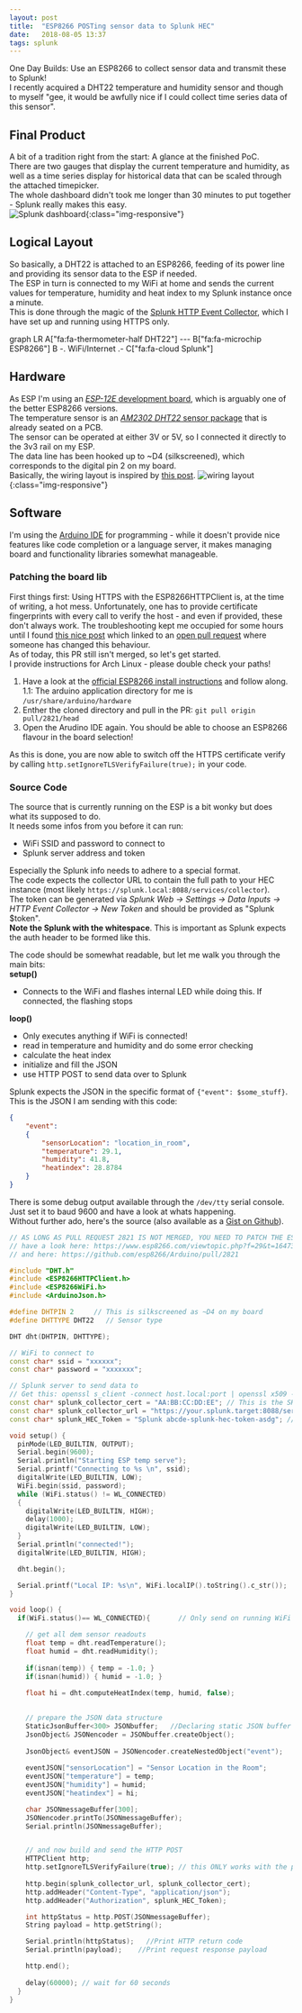 ```yaml
---
layout: post
title:  "ESP8266 POSTing sensor data to Splunk HEC"
date:   2018-08-05 13:37
tags: splunk
---
```

One Day Builds: Use an ESP8266 to collect sensor data and transmit these to Splunk!  
I recently acquired a DHT22 temperature and humidity sensor and though to myself "gee, it would be awfully nice if I could collect time series data of this sensor".  

<!--more-->

## Final Product
A bit of a tradition right from the start: A glance at the finished PoC.  
There are two gauges that display the current temperature and humidity, as well as a time series display for historical data that can be scaled through the attached timepicker.  
The whole dashboard didn't took me longer than 30 minutes to put together - Splunk really makes this easy.  
![Splunk dashboard](https://i.imgur.com/LcbQapY.png){:class="img-responsive"}

## Logical Layout
So basically, a DHT22 is attached to an ESP8266, feeding of its power line and providing its sensor data to the ESP if needed.  
The ESP in turn is connected to my WiFi at home and sends the current values for temperature, humidity and heat index to my Splunk instance once a minute.  
This is done through the magic of the [Splunk HTTP Event Collector](http://docs.splunk.com/Documentation/Splunk/latest/Data/UsetheHTTPEventCollector), which I have set up and running using HTTPS only.

<div class="mermaid">
graph LR
    A["fa:fa-thermometer-half DHT22"] --- B["fa:fa-microchip ESP8266"]
    B -. WiFi/Internet .- C["fa:fa-cloud Splunk"]
</div>

## Hardware
As ESP I'm using an [*ESP-12E* development board](https://aliexpress.com/item/Free-shipping-NodeMCU-development-board-for-ESP-12E-from-ESP8266-esp-12E-Lua-IoT-programable-wifi/32357301146.html), which is arguably one of the better ESP8266 versions.  
The temperature sensor is an [*AM2302 DHT22* sensor package](https://eu.banggood.com/Wholesale-Warehouse-AM2302-DHT22-Temperature-And-Humidity-Sensor-Module-For-Arduino-SCM-wp-Eu-937403.html) that is already seated on a PCB.  
The sensor can be operated at either 3V or 5V, so I connected it directly to the 3v3 rail on my ESP.  
The data line has been hooked up to ~D4 (silkscreened), which corresponds to the digital pin 2 on my board.  
Basically, the wiring layout is inspired by [this post](https://www.losant.com/blog/getting-started-with-the-esp8266-and-dht22-sensor).
![wiring layout](https://i.imgur.com/dLHy5zl.jpg){:class="img-responsive"}

## Software
I'm using the [Arduino IDE](https://www.arduino.cc/en/Main/Software) for programming - while it doesn't provide nice features like code completion or a language server, it makes managing board and functionality libraries somewhat manageable.  

### Patching the board lib
First things first: Using HTTPS with the ESP8266HTTPClient is, at the time of writing, a hot mess. Unfortunately, one has to provide certificate fingerprints with every call to verify the host - and even if provided, these don't always work. The troubleshooting kept me occupied for some hours until I found [this nice post](https://www.esp8266.com/viewtopic.php?f=29&t=16473) which linked to an [open pull request](https://github.com/esp8266/Arduino/pull/2821) where someone has changed this behaviour.  
As of today, this PR still isn't merged, so let's get started.  
I provide instructions for Arch Linux - please double check your paths!  

1. Have a look at the [official ESP8266 install instructions](https://github.com/esp8266/Arduino#using-git-version) and follow along.  
    1.1: The arduino application directory for me is `/usr/share/arduino/hardware`
2. Enther the cloned directory and pull in the PR: `git pull origin pull/2821/head`
3. Open the Arudino IDE again. You should be able to choose an ESP8266 flavour in the board selection!

As this is done, you are now able to switch off the HTTPS certificate verify by calling `http.setIgnoreTLSVerifyFailure(true);` in your code.

### Source Code
The source that is currently running on the ESP is a bit wonky but does what its supposed to do.  
It needs some infos from you before it can run:
- WiFi SSID and password to connect to
- Splunk server address and token

Especially the Splunk info needs to adhere to a special format.  
The code expects the collector URL to contain the full path to your HEC instance (most likely `https://splunk.local:8088/services/collector`).  
The token can be generated via *Splunk Web -> Settings -> Data Inputs -> HTTP Event Collector -> New Token* and should be provided as "Splunk $token".  
**Note the Splunk with the whitespace**. This is important as Splunk expects the auth header to be formed like this.  

The code should be somewhat readable, but let me walk you through the main bits:  
**setup()**
- Connects to the WiFi and flashes internal LED while doing this. If connected, the flashing stops

**loop()**
- Only executes anything if WiFi is connected!
- read in temperature and humidity and do some error checking
- calculate the heat index
- initialize and fill the JSON 
- use HTTP POST to send data over to Splunk

Splunk expects the JSON in the specific format of `{"event": $some_stuff}`.  
This is the JSON I am sending with this code:
```json
{
    "event":
    {
        "sensorLocation": "location_in_room",
        "temperature": 29.1,
        "humidity": 41.8,
        "heatindex": 28.8784
    }
}
```

There is some debug output available through the `/dev/tty` serial console.  
Just set it to baud 9600 and have a look at whats happening.  
Without further ado, here's the source (also available as a [Gist on Github](https://gist.github.com/Maddosaurus/228ae0e3006223562a93eca18a64e2d9)).

```cpp
// AS LONG AS PULL REQUEST 2821 IS NOT MERGED, YOU NEED TO PATCH THE ESP8266 BOARD LIB!
// have a look here: https://www.esp8266.com/viewtopic.php?f=29&t=16473
// and here: https://github.com/esp8266/Arduino/pull/2821

#include "DHT.h"
#include <ESP8266HTTPClient.h>
#include <ESP8266WiFi.h>
#include <ArduinoJson.h>

#define DHTPIN 2     // This is silkscreened as ~D4 on my board
#define DHTTYPE DHT22   // Sensor type

DHT dht(DHTPIN, DHTTYPE);

// WiFi to connect to
const char* ssid = "xxxxxx";
const char* password = "xxxxxxx";

// Splunk server to send data to
// Get this: openssl s_client -connect host.local:port | openssl x509 -fingerprint -noout
const char* splunk_collector_cert = "AA:BB:CC:DD:EE"; // This is the SHA-1 hash of the cert
const char* splunk_collector_url = "https://your.splunk.target:8088/services/collector";
const char* splunk_HEC_Token = "Splunk abcde-splunk-hec-token-asdg"; // IMPORTANT: Leave the "Spunk " there!

void setup() {
  pinMode(LED_BUILTIN, OUTPUT);
  Serial.begin(9600);
  Serial.println("Starting ESP temp serve");
  Serial.printf("Connecting to %s \n", ssid);
  digitalWrite(LED_BUILTIN, LOW);
  WiFi.begin(ssid, password);
  while (WiFi.status() != WL_CONNECTED)
  {
    digitalWrite(LED_BUILTIN, HIGH);
    delay(1000);
    digitalWrite(LED_BUILTIN, LOW);
  }
  Serial.println("connected!");
  digitalWrite(LED_BUILTIN, HIGH);

  dht.begin();

  Serial.printf("Local IP: %s\n", WiFi.localIP().toString().c_str());
}

void loop() {
  if(WiFi.status()== WL_CONNECTED){       // Only send on running WiFi

    // get all dem sensor readouts
    float temp = dht.readTemperature();
    float humid = dht.readHumidity();
    
    if(isnan(temp)) { temp = -1.0; }
    if(isnan(humid)) { humid = -1.0; }
    
    float hi = dht.computeHeatIndex(temp, humid, false);

    
    // prepare the JSON data structure
    StaticJsonBuffer<300> JSONbuffer;   //Declaring static JSON buffer
    JsonObject& JSONencoder = JSONbuffer.createObject(); 
    
    JsonObject& eventJSON = JSONencoder.createNestedObject("event");
    
    eventJSON["sensorLocation"] = "Sensor Location in the Room";
    eventJSON["temperature"] = temp;
    eventJSON["humidity"] = humid;
    eventJSON["heatindex"] = hi;

    char JSONmessageBuffer[300];
    JSONencoder.printTo(JSONmessageBuffer);
    Serial.println(JSONmessageBuffer);


    // and now build and send the HTTP POST
    HTTPClient http; 
    http.setIgnoreTLSVerifyFailure(true); // this ONLY works with the patched version of PR 2821!
    
    http.begin(splunk_collector_url, splunk_collector_cert);
    http.addHeader("Content-Type", "application/json");
    http.addHeader("Authorization", splunk_HEC_Token);  

    int httpStatus = http.POST(JSONmessageBuffer);
    String payload = http.getString();

    Serial.println(httpStatus);   //Print HTTP return code
    Serial.println(payload);    //Print request response payload

    http.end();
    
    delay(60000); // wait for 60 seconds
  }
}
```